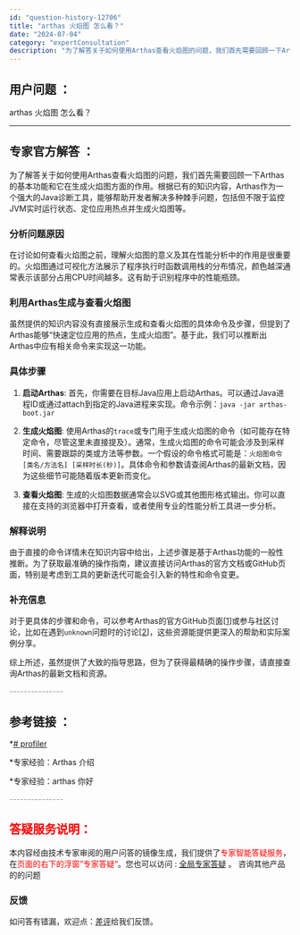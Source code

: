 ```yaml
---
id: "question-history-12706"
title: "arthas 火焰图 怎么看？"
date: "2024-07-04"
category: "expertConsultation"
description: "为了解答关于如何使用Arthas查看火焰图的问题，我们首先需要回顾一下Arthas的基本功能和它在生成火焰图方面的作用。根据已有的知识内容，Arthas作为一个强大的Java诊断工具，能够帮助开发者解决多种棘手问题，包括但不限于监控JVM实时运行状态、定位应用热点并生成火焰图等。### 分析问题原因"
---
```


## 用户问题 ： 
 arthas 火焰图 怎么看？  

---------------
## 专家官方解答 ：

为了解答关于如何使用Arthas查看火焰图的问题，我们首先需要回顾一下Arthas的基本功能和它在生成火焰图方面的作用。根据已有的知识内容，Arthas作为一个强大的Java诊断工具，能够帮助开发者解决多种棘手问题，包括但不限于监控JVM实时运行状态、定位应用热点并生成火焰图等。

### 分析问题原因
在讨论如何查看火焰图之前，理解火焰图的意义及其在性能分析中的作用是很重要的。火焰图通过可视化方法展示了程序执行时函数调用栈的分布情况，颜色越深通常表示该部分占用CPU时间越多。这有助于识别程序中的性能瓶颈。

### 利用Arthas生成与查看火焰图
虽然提供的知识内容没有直接展示生成和查看火焰图的具体命令及步骤，但提到了Arthas能够“快速定位应用的热点，生成火焰图”。基于此，我们可以推断出Arthas中应有相关命令来实现这一功能。

### 具体步骤
1. **启动Arthas**: 首先，你需要在目标Java应用上启动Arthas。可以通过Java进程ID或通过attach到指定的Java进程来实现。命令示例：`java -jar arthas-boot.jar`

2. **生成火焰图**: 使用Arthas的`trace`或专门用于生成火焰图的命令（如可能存在特定命令，尽管这里未直接提及）。通常，生成火焰图的命令可能会涉及到采样时间、需要跟踪的类或方法等参数。一个假设的命令格式可能是：`火焰图命令 [类名/方法名] [采样时长(秒)]`。具体命令和参数请查阅Arthas的最新文档，因为这些细节可能随着版本更新而变化。

3. **查看火焰图**: 生成的火焰图数据通常会以SVG或其他图形格式输出。你可以直接在支持的浏览器中打开查看，或者使用专业的性能分析工具进一步分析。

### 解释说明
由于直接的命令详情未在知识内容中给出，上述步骤是基于Arthas功能的一般性推断。为了获取最准确的操作指南，建议直接访问Arthas的官方文档或GitHub页面，特别是考虑到工具的更新迭代可能会引入新的特性和命令变更。

### 补充信息
对于更具体的步骤和命令，可以参考Arthas的官方GitHub页面[[1](https://github.com/alibaba/arthas)]或参与社区讨论，比如在遇到`unknown`问题时的讨论[[2](https://github.com/jvm-profiling-tools/async-profiler/discussions/409)]，这些资源能提供更深入的帮助和实际案例分享。

综上所述，虽然提供了大致的指导思路，但为了获得最精确的操作步骤，请直接查询Arthas的最新文档和资源。


<font color="#949494">---------------</font> 


## 参考链接 ：

*[# profiler](https://github.com/alibaba/arthas/tree/master/site/docs/doc/profiler.md)
 
 *专家经验：Arthas 介绍 
 
 *专家经验：arthas 你好 


 <font color="#949494">---------------</font> 
 


## <font color="#FF0000">答疑服务说明：</font> 

本内容经由技术专家审阅的用户问答的镜像生成，我们提供了<font color="#FF0000">专家智能答疑服务</font>，在<font color="#FF0000">页面的右下的浮窗”专家答疑“</font>。您也可以访问 : [全局专家答疑](https://answer.opensource.alibaba.com/docs/intro) 。 咨询其他产品的的问题

### 反馈
如问答有错漏，欢迎点：[差评](https://ai.nacos.io/user/feedbackByEnhancerGradePOJOID?enhancerGradePOJOId=16062)给我们反馈。
